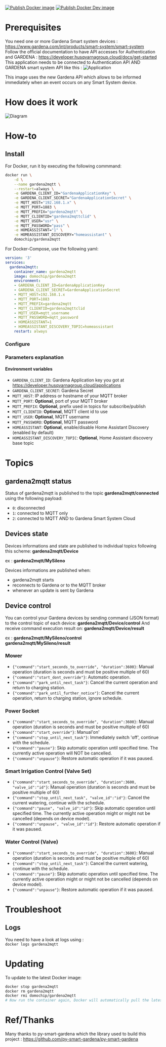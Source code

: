 [![Publish Docker image](https://github.com/Domochip/gardena2mqtt/actions/workflows/docker-publish-release.yml/badge.svg)](https://github.com/Domochip/gardena2mqtt/actions/workflows/docker-publish-release.yml)
[![Publish Docker Dev image](https://github.com/Domochip/gardena2mqtt/actions/workflows/docker-publish-dev.yml/badge.svg)](https://github.com/Domochip/gardena2mqtt/actions/workflows/workflows/docker-publish-dev.yml)
# Prerequisites

You need one or more Gardena Smart system devices : https://www.gardena.com/int/products/smart-system/smart-system  
Follow the official documentation to have API accesses for Authentication and GARDENA : https://developer.husqvarnagroup.cloud/docs/get-started  
This application needs to be connected to Authentication API AND GARDENA smart system API like this : 
![Application](application.png)  


This image uses the new Gardena API which allows to be informed immediately when an event occurs on any Smart System device.

# How does it work

![Diagram](gardena2mqtt.svg)

# How-to
## Install
For Docker, run it by executing the following commmand:

```bash
docker run \
    -d \
    --name gardena2mqtt \
    --restart=always \
    -e GARDENA_CLIENT_ID="GardenaApplicationKey" \
    -e GARDENA_CLIENT_SECRET="GardenaApplicationSecret" \
    -e MQTT_HOST="192.168.1.x" \
    -e MQTT_PORT=1883 \
    -e MQTT_PREFIX="gardena2mqtt" \
    -e MQTT_CLIENTID="gardena2mqttclid" \
    -e MQTT_USER="usr" \
    -e MQTT_PASSWORD="pass" \
    -e HOMEASSISTANT="1" \
    -e HOMEASSISTANT_DISCOVERY="homeassistant" \
    domochip/gardena2mqtt
```
For Docker-Compose, use the following yaml:

```yaml
version: '3'
services:
  gardena2mqtt:
    container_name: gardena2mqtt
    image: domochip/gardena2mqtt
    environment:
    - GARDENA_CLIENT_ID=GardenaApplicationKey
    - GARDENA_CLIENT_SECRET=GardenaApplicationSecret
    - MQTT_HOST=192.168.1.x
    - MQTT_PORT=1883
    - MQTT_PREFIX=gardena2mqtt
    - MQTT_CLIENTID=gardena2mqttclid
    - MQTT_USER=mqtt_username
    - MQTT_PASSWORD=mqtt_password
    - HOMEASSISTANT=1
    - HOMEASSISTANT_DISCOVERY_TOPIC=homeassistant
    restart: always
```

### Configure

### Parameters explanation

#### Environment variables
* `GARDENA_CLIENT_ID`: Gardena Application key you got at https://developer.husqvarnagroup.cloud/applications
* `GARDENA_CLIENT_SECRET`: Gardena Secret
* `MQTT_HOST`: IP address or hostname of your MQTT broker
* `MQTT_PORT`: **Optional**, port of your MQTT broker
* `MQTT_PREFIX`: **Optional**, prefix used in topics for subscribe/publish
* `MQTT_CLIENTID`: **Optional**, MQTT client id to use
* `MQTT_USER`: **Optional**, MQTT username
* `MQTT_PASSWORD`: **Optional**, MQTT password
* `HOMEASSISTANT`: **Optional**, enable/disable Home Assistant Discovery (enabled by default)
* `HOMEASSISTANT_DISCOVERY_TOPIC`: **Optional**, Home Assistant discovery base topic

# Topics
## gardena2mqtt status

Status of gardena2mqtt is published to the topic **gardena2mqtt/connected** using the following payload: 
 - `0`: disconnected
 - `1`: connected to MQTT only
 - `2`: connected to MQTT AND to Gardena Smart System Cloud

## Devices state

Devices informations and state are published to individual topics following this scheme: 
**gardena2mqtt/Device**

ex : **gardena2mqtt/MySileno**

Devices informations are published when:
 - gardena2mqtt starts
 - reconnects to Gardena or to the MQTT broker
 - whenever an update is sent by Gardena

## Device control

You can control your Gardena devices by sending command (JSON format) to the control topic of each device: 
**gardena2mqtt/Device/control**
And receive command execution result on: 
**gardena2mqtt/Device/result**

ex : 
**gardena2mqtt/MySileno/control**  
**gardena2mqtt/MySileno/result**

### Mower

 - `{"command":"start_seconds_to_override", "duration":3600}`: Manual operation (duration is seconds and must be positive multiple of 60)
 - `{"command":"start_dont_override"}`: Automatic operation.
 - `{"command":"park_until_next_task"}`: Cancel the current operation and return to charging station.
 - `{"command":"park_until_further_notice"}`: Cancel the current operation, return to charging station, ignore schedule.

### Power Socket

 - `{"command":"start_seconds_to_override", "duration":3600}`: Manual operation (duration is seconds and must be positive multiple of 60)
 - `{"command":"start_override"}`: Manual'on'
 - `{"command":"stop_until_next_task"}`: Immediately switch 'off', continue with the schedule.
 - `{"command":"pause"}`: Skip automatic operation until specified time. The currently active operation will NOT be cancelled.
 - `{"command":"unpause"}`: Restore automatic operation if it was paused.

### Smart Irrigation Control (Valve Set)

 - `{"command":"start_seconds_to_override", "duration":3600, "valve_id":"id"}`: Manual operation (duration is seconds and must be positive multiple of 60)
 - `{"command":"stop_until_next_task", "valve_id":"id"}`: Cancel the current watering, continue with the schedule.
 - `{"command":"pause", "valve_id":"id"}`: Skip automatic operation until specified time. The currently active operation might or might not be cancelled (depends on device model).
 - `{"command":"unpause", "valve_id":"id"}`: Restore automatic operation if it was paused.

### Water Control (Valve)

 - `{"command":"start_seconds_to_override", "duration":3600}`: Manual operation (duration is seconds and must be positive multiple of 60)
 - `{"command":"stop_until_next_task"}`: Cancel the current watering, continue with the schedule.
 - `{"command":"pause"}`: Skip automatic operation until specified time. The currently active operation might or might not be cancelled (depends on device model).
 - `{"command":"unpause"}`: Restore automatic operation if it was paused.

# Troubleshoot
## Logs
You need to have a look at logs using :  
`docker logs gardena2mqtt`

# Updating
To update to the latest Docker image:
```bash
docker stop gardena2mqtt
docker rm gardena2mqtt
docker rmi domochip/gardena2mqtt
# Now run the container again, Docker will automatically pull the latest image.
```
# Ref/Thanks

Many thanks to py-smart-gardena which the library used to build this project : 
https://github.com/py-smart-gardena/py-smart-gardena
